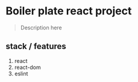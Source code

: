 # Boiler plate react project

> Description here

## stack / features

1. react
1. react-dom
1. eslint
